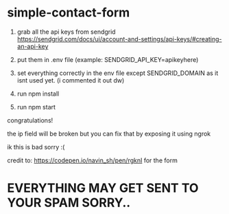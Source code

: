 # simple-contact-form

1. grab all the api keys from sendgrid https://sendgrid.com/docs/ui/account-and-settings/api-keys/#creating-an-api-key

2. put them in .env file (example: SENDGRID_API_KEY=apikeyhere)

3. set everything correctly in the env file except SENDGRID_DOMAIN as it isnt used yet.
(i commented it out dw)

4. run npm install 

5. run npm start


congratulations! 

the ip field will be broken but you can fix that by exposing it using ngrok

ik this is bad sorry :(


credit to: https://codepen.io/navin_sh/pen/rgknI for the form

# EVERYTHING MAY GET SENT TO YOUR SPAM SORRY..
